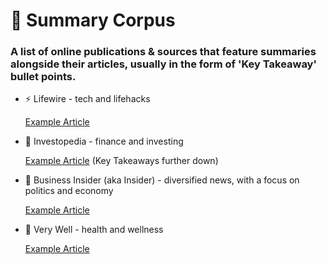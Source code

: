 
# 📃 Summary Corpus

### A list of online publications & sources that feature summaries alongside their articles, usually in the form of 'Key Takeaway' bullet points.

- ⚡ Lifewire - tech and lifehacks

  [Example Article](https://www.lifewire.com/why-everyone-needs-a-stand-for-their-ipad-5121278)
  
- 💸 Investopedia - finance and investing

  [Example Article](https://www.investopedia.com/articles/investing/100615/why-financial-literacy-and-education-so-important.asp) (Key Takeaways further down)

- 📰 Business Insider (aka Insider) - diversified news, with a focus on politics and economy

  [Example Article](https://www.businessinsider.com/us-plans-pause-johnson-and-johnson-vaccine-rollout-blood-clots-report-2021-4)
- 💉 Very Well - health and wellness

  [Example Article](https://www.verywellhealth.com/menstrual-periods-covid-19-vaccine-5120993)
  
